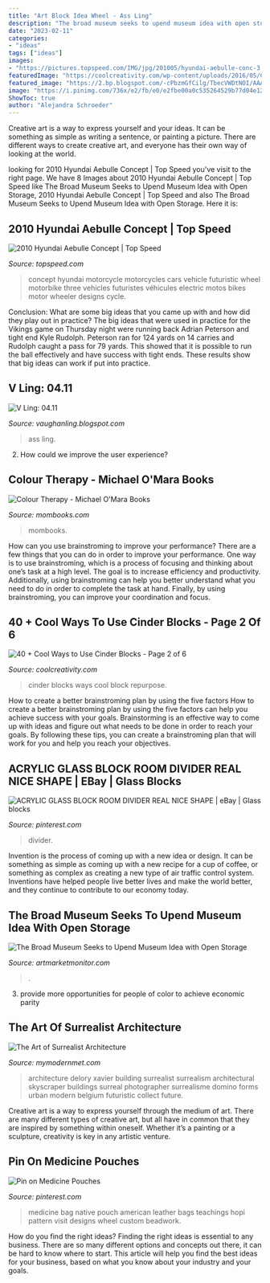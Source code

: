 ```yaml
---
title: "Art Block Idea Wheel - Ass Ling"
description: "The broad museum seeks to upend museum idea with open storage"
date: "2023-02-11"
categories:
- "ideas"
tags: ["ideas"]
images:
- "https://pictures.topspeed.com/IMG/jpg/201005/hyundai-aebulle-conc-3.jpg"
featuredImage: "https://coolcreativity.com/wp-content/uploads/2016/05/Cinder-Block-Outdoor-Crafts10.jpg"
featured_image: "https://2.bp.blogspot.com/-cPbzmGfCilg/TbecVWDtNOI/AAAAAAAAEOg/p7DJekqzRpA/s1600/IMGP7984.JPG"
image: "https://i.pinimg.com/736x/e2/fb/e0/e2fbe00a0c535264529b77d04e1249ea.jpg"
ShowToc: true
author: "Alejandra Schroeder"
---
```



Creative art is a way to express yourself and your ideas. It can be something as simple as writing a sentence, or painting a picture. There are different ways to create creative art, and everyone has their own way of looking at the world.

	

		
looking for 2010 Hyundai Aebulle Concept | Top Speed you've visit to the right page. We have 8 Images about 2010 Hyundai Aebulle Concept | Top Speed like The Broad Museum Seeks to Upend Museum Idea with Open Storage, 2010 Hyundai Aebulle Concept | Top Speed and also The Broad Museum Seeks to Upend Museum Idea with Open Storage. Here it is:
		
    
## 2010 Hyundai Aebulle Concept | Top Speed

<img loading=lazy src="https://pictures.topspeed.com/IMG/jpg/201005/hyundai-aebulle-conc-3.jpg" onerror="this.onerror=null;this.src='https://tse2.mm.bing.net/th?id=OIP.XN-w7rq_nmNLUY1WrVne0QHaD-&amp;pid=15.1';" alt="2010 Hyundai Aebulle Concept | Top Speed">

_Source: topspeed.com_

>concept hyundai motorcycle motorcycles cars vehicle futuristic wheel motorbike three vehicles futuristes véhicules electric motos bikes motor wheeler designs cycle. 

	

Conclusion: What are some big ideas that you came up with and how did they play out in practice?
The big ideas that were used in practice for the Vikings game on Thursday night were running back Adrian Peterson and tight end Kyle Rudolph. Peterson ran for 124 yards on 14 carries and Rudolph caught a pass for 79 yards. This showed that it is possible to run the ball effectively and have success with tight ends. These results show that big ideas can work if put into practice.

    
## V Ling: 04.11

<img loading=lazy src="https://2.bp.blogspot.com/-cPbzmGfCilg/TbecVWDtNOI/AAAAAAAAEOg/p7DJekqzRpA/s1600/IMGP7984.JPG" onerror="this.onerror=null;this.src='https://tse4.mm.bing.net/th?id=OIP.9PGYDGph77uZr-zZuB31awHaLI&amp;pid=15.1';" alt="V Ling: 04.11">

_Source: vaughanling.blogspot.com_

>ass ling. 

	

2. How could we improve the user experience?

    
## Colour Therapy - Michael O&#039;Mara Books

<img loading=lazy src="https://mombooks.com/wp-content/uploads/lion-colour-therapy-adult-colouring-app.png" onerror="this.onerror=null;this.src='https://tse1.mm.bing.net/th?id=OIP.ZztVHToRBesEKb0t-ocEBgHaJ4&amp;pid=15.1';" alt="Colour Therapy - Michael O&#039;Mara Books">

_Source: mombooks.com_

>mombooks. 

	

How can you use brainstroming to improve your performance?
There are a few things that you can do in order to improve your performance. One way is to use brainstroming, which is a process of focusing and thinking about one’s task at a high level. The goal is to increase efficiency and productivity. Additionally, using brainstroming can help you better understand what you need to do in order to complete the task at hand. Finally, by using brainstroming, you can improve your coordination and focus.

    
## 40 + Cool Ways To Use Cinder Blocks - Page 2 Of 6

<img loading=lazy src="https://coolcreativity.com/wp-content/uploads/2016/05/Cinder-Block-Outdoor-Crafts10.jpg" onerror="this.onerror=null;this.src='https://tse3.mm.bing.net/th?id=OIP.igvkRKuL6AVDWUZWhY301AHaLL&amp;pid=15.1';" alt="40 + Cool Ways to Use Cinder Blocks - Page 2 of 6">

_Source: coolcreativity.com_

>cinder blocks ways cool block repurpose. 

	

How to create a better brainstroming plan by using the five factors
How to create a better brainstroming plan by using the five factors can help you achieve success with your goals. Brainstorming is an effective way to come up with ideas and figure out what needs to be done in order to reach your goals. By following these tips, you can create a brainstroming plan that will work for you and help you reach your objectives.

    
## ACRYLIC GLASS BLOCK ROOM DIVIDER REAL NICE SHAPE | EBay | Glass Blocks

<img loading=lazy src="https://i.pinimg.com/736x/77/a5/ab/77a5ab7cb7e14ce211d5b0f30fcd1375--wall-dividers-glass-blocks.jpg" onerror="this.onerror=null;this.src='https://tse2.mm.bing.net/th?id=OIP._Ljdvc1oDIaFXz-MgnAE0QEsDh&amp;pid=15.1';" alt="ACRYLIC GLASS BLOCK ROOM DIVIDER REAL NICE SHAPE | eBay | Glass blocks">

_Source: pinterest.com_

>divider. 

	

Invention is the process of coming up with a new idea or design. It can be something as simple as coming up with a new recipe for a cup of coffee, or something as complex as creating a new type of air traffic control system. Inventions have helped people live better lives and make the world better, and they continue to contribute to our economy today.

    
## The Broad Museum Seeks To Upend Museum Idea With Open Storage

<img loading=lazy src="https://www.trbimg.com/img-55c69744/turbine/la-et-cm-broad-museum-vault-20150809" onerror="this.onerror=null;this.src='https://tse1.mm.bing.net/th?id=OIP.IOsk7k6c3pWVZfS_gt8NbwHaEK&amp;pid=15.1';" alt="The Broad Museum Seeks to Upend Museum Idea with Open Storage">

_Source: artmarketmonitor.com_

>. 

	

3. provide more opportunities for people of color to achieve economic parity

    
## The Art Of Surrealist Architecture

<img loading=lazy src="https://mymodernmet.com/wp/wp-content/uploads/archive/ScGTiqBBYlHsHT1eSCi-_1082096337.jpeg" onerror="this.onerror=null;this.src='https://tse1.mm.bing.net/th?id=OIP.PU8cHlYbR3yRYbcyLekBuQHaLH&amp;pid=15.1';" alt="The Art of Surrealist Architecture">

_Source: mymodernmet.com_

>architecture delory xavier building surrealist surrealism architectural skyscraper buildings surreal photographer surrealisme domino forms urban modern belgium futuristic collect future. 

	

Creative art is a way to express yourself through the medium of art. There are many different types of creative art, but all have in common that they are inspired by something within oneself. Whether it’s a painting or a sculpture, creativity is key in any artistic venture.

    
## Pin On Medicine Pouches

<img loading=lazy src="https://i.pinimg.com/736x/e2/fb/e0/e2fbe00a0c535264529b77d04e1249ea.jpg" onerror="this.onerror=null;this.src='https://tse1.mm.bing.net/th?id=OIP.tXLw1p2XjC3Q2Un0EPW36QHaJ4&amp;pid=15.1';" alt="Pin on Medicine Pouches">

_Source: pinterest.com_

>medicine bag native pouch american leather bags teachings hopi pattern visit designs wheel custom beadwork. 

	

How do you find the right ideas?
Finding the right ideas is essential to any business. There are so many different options and concepts out there, it can be hard to know where to start. This article will help you find the best ideas for your business, based on what you know about your industry and your goals.

